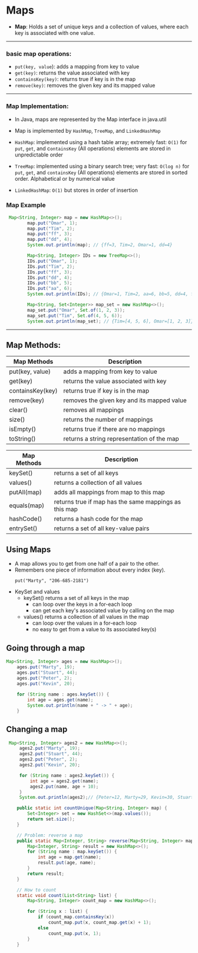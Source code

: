 # Maps
- **Map**: Holds a set of unique keys and a collection of values, where each key is
       associated with one value.
---
### basic map operations:
  - `put(key, value`): adds a mapping from key to value
  - `get(key)`: returns the value associated with key
  - `containsKey(key)`: returns true if key is in the map
  - `remove(key)`: removes the given key and its mapped value
---
### Map Implementation:
  - In Java, maps are represented by the Map interface in java.util
  - Map is implemented by `HashMap`, `TreeMap`, and `LinkedHashMap`

- `HashMap`: implemented using a hash table array;
           extremely fast: `O(1)` for `put`, `get`, and c`ontainsKey` (All operations)
           elements are stored in unpredictable order

- `TreeMap`: implemented using a binary search tree;
           very fast: `O(log n)` for `put`, `get`, and `containsKey` (All operations)
           elements are stored in sorted order. Alphabetical or by numerical value

- `LinkedHashMap`: `O(1)` but stores in order of insertion

### Map Example
```java
 Map<String, Integer> map = new HashMap<>();
        map.put("Omar", 1);
        map.put("Tim", 2);
        map.put("ff", 3);
        map.put("dd", 4);
        System.out.println(map); // {ff=3, Tim=2, Omar=1, dd=4}

        Map<String, Integer> IDs = new TreeMap<>();
        IDs.put("Omar", 1);
        IDs.put("Tim", 2);
        IDs.put("ff", 3);
        IDs.put("dd", 4);
        IDs.put("bb", 5);
        IDs.put("aa", 6);
        System.out.println(IDs); // {Omar=1, Tim=2, aa=6, bb=5, dd=4, ff=3}

        Map<String, Set<Integer>> map_set = new HashMap<>();
        map_set.put("Omar", Set.of(1, 2, 3));
        map_set.put("Tim", Set.of(4, 5, 6));
        System.out.println(map_set); // {Tim=[4, 5, 6], Omar=[1, 2, 3]}
```
---
## Map Methods:

| Map Methods      | Description                                |
|------------------|--------------------------------------------|
| put(key, value)  | adds a mapping from key to value           |
| get(key)         | returns the value associated with key      |
| containsKey(key) | returns true if key is in the map          |
| remove(key)      | removes the given key and its mapped value |
| clear()          | removes all mappings                       |
| size()           | returns the number of mappings             |
| isEmpty()        | returns true if there are no mappings      |
| toString()       | returns a string representation of the map |

| Map Methods | Description                                           |
|-------------|-------------------------------------------------------|
| keySet()    | returns a set of all keys                             |
| values()    | returns a collection of all values                    |
| putAll(map) | adds all mappings from map to this map                |
| equals(map) | returns true if map has the same mappings as this map |
| hashCode()  | returns a hash code for the map                       |
| entrySet()  | returns a set of all key-value pairs                  |


## Using Maps
- A map allows you to get from one half of a pair to the other.
- Remembers one piece of information about every index (key).
  ```
  put("Marty", "206-685-2181")
  ```
- KeySet and values
  - keySet() returns a set of all keys in the map
    - can loop over the keys in a for-each loop
    - can get each key's associated value by calling on the map
  - values() returns a collection of all values in the map
    - can loop over the values in a for-each loop
    - no easy to get from a value to its associated key(s)

## Going through a map
```java
Map<String, Integer> ages = new HashMap<>();
    ages.put("Marty", 19);
    ages.put("Stuart", 44);
    ages.put("Peter", 2);
    ages.put("Kevin", 20);  
    
    for (String name : ages.keySet()) {
        int age = ages.get(name);
        System.out.println(name + " -> " + age);
    }
```

## Changing a map
```java
 Map<String, Integer> ages2 = new HashMap<>();
     ages2.put("Marty", 19);
     ages2.put("Stuart", 44);
     ages2.put("Peter", 2);
     ages2.put("Kevin", 20);

     for (String name : ages2.keySet()) {
         int age = ages2.get(name);
         ages2.put(name, age + 10);
     }
     System.out.println(ages2);// {Peter=12, Marty=29, Kevin=30, Stuart=54}
```

```java
    public static int countUnique(Map<String, Integer> map) {
        Set<Integer> set = new HashSet<>(map.values());
        return set.size();
    }

    // Problem: reverse a map
    public static Map<Integer, String> reverse(Map<String, Integer> map) {
        Map<Integer, String> result = new HashMap<>();
        for (String name : map.keySet()) {
            int age = map.get(name);
            result.put(age, name);
        }
        return result;
    }

    // How to count
    static void count(List<String> list) {
        Map<String, Integer> count_map = new HashMap<>();

        for (String x : list) {
            if (count_map.containsKey(x))
                count_map.put(x, count_map.get(x) + 1);
            else
                count_map.put(x, 1);
        }
    }
```